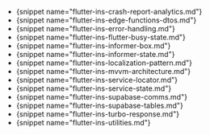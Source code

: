 - {snippet name="flutter-ins-crash-report-analytics.md"}
- {snippet name="flutter-ins-edge-functions-dtos.md"}
- {snippet name="flutter-ins-error-handling.md"}
- {snippet name="flutter-ins-flutter-busy-state.md"}
- {snippet name="flutter-ins-informer-box.md"}
- {snippet name="flutter-ins-informer-state.md"}
- {snippet name="flutter-ins-localization-pattern.md"}
- {snippet name="flutter-ins-mvvm-architecture.md"}
- {snippet name="flutter-ins-service-locator.md"}
- {snippet name="flutter-ins-service-state.md"}
- {snippet name="flutter-ins-supabase-comms.md"}
- {snippet name="flutter-ins-supabase-tables.md"}
- {snippet name="flutter-ins-turbo-response.md"}
- {snippet name="flutter-ins-utilities.md"}
